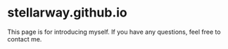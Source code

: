 # stellarway.github.io
This page is for introducing myself.
If you have any questions, feel free to contact me.